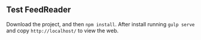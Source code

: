 ## Test FeedReader

Download the project, and then `npm install`. After install running `gulp serve` and copy `http://localhost/` to view the web.
